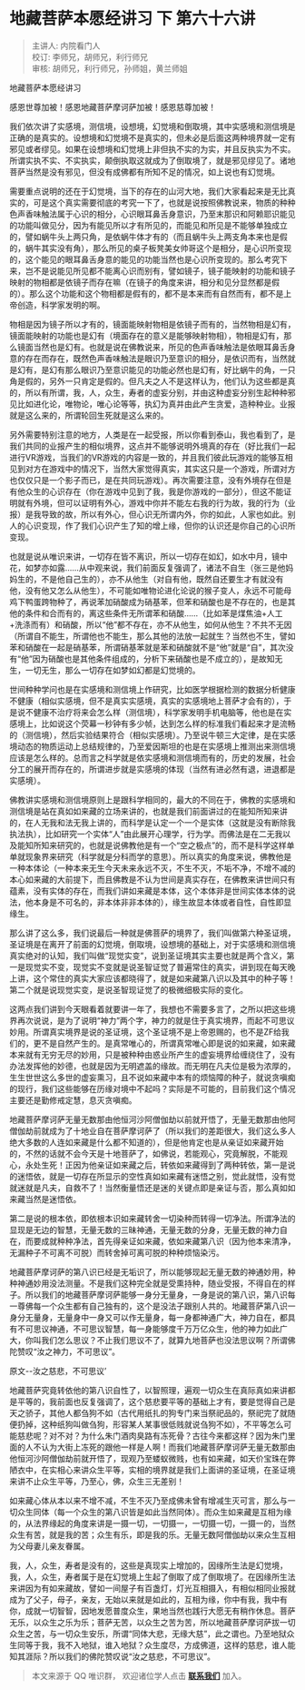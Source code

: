 # 地藏菩萨本愿经讲习 下 第六十六讲

> 主讲人: 内院看门人 <br />
> 校订: 李师兄，胡师兄，利行师兄 <br />
> 审核: 胡师兄，利行师兄，孙师姐，黄兰师姐 <br />

地藏菩萨本愿经讲习

感恩世尊加被！感恩地藏菩萨摩诃萨加被！感恩慈尊加被！

我们依次讲了实感境，测信境，设想境，幻觉境和倒取境，其中实感境和测信境是正确的是真实的。设想境和幻觉境不是真实的，但未必是后面这两种境界就一定有邪见或者缪见。如果在设想境和幻觉境上非但执不实的为实，并且反执实为不实。所谓实执不实、不实执实，颠倒执取这就成为了倒取境了，就是邪见缪见了。诸地菩萨当然是没有邪见，但没有成佛都有所知不足的情况，如上说也有幻觉境。

需要重点说明的还在于幻觉境，当下的存在的山河大地，我们大家看起来是无比真实的，可是这个真实需要彻底的考究一下了，也就是说按照佛教说来，物质的种种色声香味触法属于心识的相分，心识眼耳鼻舌身意识，乃至末那识和阿赖耶识能见的功能叫做见分，因为有能见所以才有所见的，而能见和所见是不能够单独成立的，譬如蜗牛头上两只角，是依蜗牛体才有的（而且蜗牛头上两支角本来也是假的，蜗牛其实没有角），那么所见的桌子板凳美女帅哥这个是相分，是心识所变现的，这个能见的眼耳鼻舌身意的能见的功能当然也是心识所变现的。那么考究下来，岂不是说能见所见都不能离心识而别有，譬如镜子，镜子能映射的功能和镜子映射的物相都是依镜子而存在嘛（在镜子的角度来讲，相分和见分显然都是假的）。那么这个功能和这个物相都是假有的，都不是本来而有自然而有，都不是上帝创造，科学家发明的啊。

物相是因为镜子所以才有的，镜面能映射物相是依镜子而有的，当然物相是幻有，镜面能映射的功能也是幻有（境面存在的意义是能够映射物相），物相是幻有，那么镜面当然也是幻有。也就是说在佛教说来，所见的色声香味触法是依眼耳鼻舌身意的存在而存在，既然色声香味触法是眼识乃至意识的相分，是依识而有，当然就是幻有，是幻有那么眼识乃至意识能见的功能必然也是幻有，好比蜗牛的角，一只角是假的，另外一只肯定是假的。但凡夫之人不是这样认为，他们认为这些都是真的，所以有所谓，我，人，众生，寿者的虚妄分别，并由这种虚妄分别生起种种邪见比如进化论，唯物论，唯心论等等，执幻为真并由此产生贪爱，造种种业。业报就是这么来的，所谓轮回生死就是这么来的。

另外需要特别注意的地方，人类是在一起受报，所以你看到泰山，我也看到了，是我们共同的业报产生的相似境界，这点并不能够说明外境真的存在（好比我们一起进行VR游戏，当我们的VR游戏的内容是一致的，并且我们彼此玩游戏的能够互相见到对方在游戏中的情况下，当然大家觉得真实，其实这只是一个游戏，所谓对方也仅仅只是一个影子而已，是在共同玩游戏）。再次需要注意，没有外境存在但是有他众生的心识存在（你在游戏中见到了我，我是你游戏的一部分），但这不能证明就有外境，但可以证明有外心，游戏中你并不能左右我的行为故，我的行为（业报）是我导致的故，所以有外心，但心识无所谓内外，你的如此，人家也如此。别人的心识变现，作了我们心识产生了知的增上缘，但你的认识还是你自己的心识所变现。

也就是说从唯识来讲，一切存在皆不离识，所以一切存在如幻，如水中月，镜中花，如梦亦如露……从中观来说，我们前面反复强调了，诸法不自生（张三是他妈妈生的，不是他自己生的），亦不从他生（对自有他，既然自还要生才有就没有他，没有他又怎么从他生），不可能如唯物论进化论说的猴子变人，永远不可能母鸡下鸭蛋跨物种了，再说苯加硝酸成为硝基苯，但苯和硝酸也是不存在的，也是其他的条件和合而有的，离这些条件无所谓苯和硝酸……（比如苯是煤焦油+人工+洗涤而有）和硝酸，所以“他”都不存在，亦不从他生，如何从他生？不共不无因（所谓自不能生，所谓他也不能生，那么其他的法放一起就生？当然也不生，譬如苯和硝酸在一起是硝基苯，所谓硝基苯就是苯和硝酸就不是“他”就是“自”，其次没有“他”因为硝酸也是其他条件组成的，分析下来硝酸也是不成立的），是故知无生，一切无生，那么一切存在如梦如幻都是幻觉境的。

世间种种学问也是在实感境和测信境上作研究，比如医学根据检测的数据分析健康不健康（相似实感境，但不是真实实感境，真实的实感境地上菩萨才会有的），于是说不健康不治疗将来会怎么样（测信境），科学家发明手机电脑等，他也是在实感境上，比如说这个荧幕一秒钟有多少帧，达到怎么样的标准我们看起来才是流畅的（测信境），然后实验结果符合（相似实感境）。乃至说牛顿三大定律，是在实感境动态的物质运动上总结规律的，乃至爱因斯坦的也是在实感境上推测出来测信境应该是怎么样的。总而言之科学就是依实感境和测信境而有的，历史的发展，社会分工的展开而存在的，所谓进步就是实感境的体现（当然有进必然有退，进退都是实感境）。

佛教讲实感境和测信境原则上是跟科学相同的，最大的不同在于，佛教的实感境和测信境是站在真如如来藏的立场来讲的，也就是我们前面讲过的在能知所知来讲的，在人无我和法无我上讲的，而科学是认定一个一个是实体（这就是没有断除我执法执），比如研究一个实体“人”由此展开心理学，行为学。而佛法是在二无我以及能知所知来研究的，也就是说佛教他是有一个“空之极点”的，而不是科学这样单单就现象界来研究（科学就是分科而学的意思）。所以真实的角度来说，佛教他是一种本体论（一种本来无生今天未来永远不灭，不生不灭，不垢不净，不增不减的本心如来藏的大前提下，而且佛教是不认为世间是真实存在，在佛教来讲世间只有蕴素，没有实体的存在，而我们讲如来藏是本体，这个本体非是世间实体本体的说法，他本身是不可名的，非本体非非本体的），缘生故显本体或者自性，自性即显缘生。

那么讲了这么多，我们说最后一种就是佛菩萨的境界了，我们叫做第六种圣证境，圣证境是在离开了前面的幻觉境，倒取境，设想境的基础上，对于实感境和测信境真实绝对的认知，我们叫做“现觉实变”，说到圣证境其实主要也就是两个含义，第一是现觉实不变，现觉实不变就是说圣智证觉了普遍常住的真实，讲到现在每天晚上讲，这个常住的真实大家应该都晓得了，就是如来藏第八识以及其中的种子等！第二个就是说现觉实变，是说圣智现证觉了的极微细极实际的变化。

这两点我们讲到今天眼看着就要讲一年了，我想也不需要多言了，之所以把这些境界再次说说，是为了说明“神力”两个字，神力的就是住于真实境界，而起不可思议妙用。所谓真实境界是说的圣证境，这个圣证境不是上帝恩赐的，也不是ZF给我们的，更不是自然产生的。是真常唯心的，所谓真常唯心即是说的如来藏，如来藏本来就有无穷无尽的妙用，只是被种种由惑业所产生的虚妄境界给缠绕住了，没有办法发挥他的妙德，也就是因为无明遮盖的缘故。而无明在凡夫位是极为浓厚的，生生世世这么多世的虚妄熏习，且不说如来藏中本有的烦恼障的种子，就说贪嗔痴的现行，我们这些能够在历缘对境中不起吗？实际是不可能的，目前我们这个情况主要还是勤修戒定慧，息灭贪嗔痴。

地藏菩萨摩诃萨无量无数那由他恒河沙阿僧伽劫以前就开悟了，无量无数那由他阿僧伽劫前就成为了十地业自在菩萨摩诃萨了（所以我们的差距很大，我们这么多人绝大多数的人连如来藏是什么都不知道的），但是他肯定也是从亲证如来藏开始的，不然的话就不会今天是十地菩萨了，如佛说，若能观心，究竟解脱，不能观心，永处生死！正因为他亲证如来藏之后，转依如来藏得到了两种转依，第一是说的迷悟依，就是一切存在所显示的空性真如如来藏有迷悟之别，觉此就悟，没有觉就迷就是凡夫，自救不了！当然衡量悟还是迷的关键点即是亲证与否，那么真如如来藏当然是迷悟依。

第二是说的根本依，即依根本识如来藏转舍一切染种而转得一切净法。所谓净法的显现是无边的智慧，无量无数的三昧神通，无量无数的分身，无量无数的神力自在，而要成就种种净法，首先得亲证如来藏，依如来藏第八识（因为他本来清净，无漏种子不可离不可脱）而转舍掉可离可脱的种种烦恼染污。

地藏菩萨摩诃萨的第八识已经是无垢识了，所以能够现起无量无数的神通妙用，种种神通妙用没法测量。不是我们这种完全就是受熏持种，随业受报，不得自在的样子。所以我们的地藏菩萨摩诃萨能够一身分无量身，一身是说的第八识，第八识每一尊佛每一个众生都有自己独有的，这个是没法子跟别人共的。地藏菩萨第八识一身分无量身，无量身中一身又可以作无量身，每一身都神通广大，神力自在，都具有不可思议神通，不可思议智慧，每一身能够度千万万亿众生，他的神力如此广大，你叫我们怎么思议？不止我们思议不了，就算九地菩萨也没法思议啊？所谓佛陀赞叹“汝之神力，不可思议”。

原文--汝之慈悲，不可思议’

地藏菩萨究竟转依他的第八识自性了，以智照理，遍观一切众生在真际真如来讲都是平等的，我前面也反复强调了，这个慈悲要平等的基础上才有，要是觉得自己是天之骄子，其他人都刍狗不如（古代用纸扎的狗专门来当祭祀品的，祭祀完了就随便扔掉，这种纸狗叫做刍狗，形容某人某事很低贱就说刍狗不如），不平等怎么可能慈悲呢？对不对？为什么朱门酒肉臭路有冻死骨？古往今来都这样？因为朱门里面的人不认为大街上冻死的跟他一样是人啊！而我们地藏菩萨摩诃萨无量无数那由他恒河沙阿僧伽劫前就开悟了，现观乃至蝼蚁微贱，也有如来藏，如天价宝珠在弊陋衣中，在实相心来讲众生平等，实相的境界就是我们上面讲的圣证境，在圣证境来讲不止众生平等，乃至心，佛，众生三无差别！

如来藏心体从本以来不增不减，不生不灭乃至成佛未曾有增减生灭可言，那么与一切众生同体（每一个众生的第八识皆是如此当然同体）。而众生如来藏是互相为缘的，从法界缘起的角度来讲是一摄一切，一切摄一，一切摄一切，一摄一的，当然众生有苦，就是我的苦；众生有乐，即是我的乐。无量无数阿僧伽劫以来众生互相为父母妻儿亲友眷属。

我，人，众生，寿者是没有的，这些是真现实上增加的，因缘所生法是幻觉境，我，人，众生，寿者属于是在幻觉境上生起了倒取了成了倒取境了。在因缘所生法来讲因为有如来藏故，譬如一间屋子有百盏灯，灯光互相摄入，有相似相同业报就成为了父子，母子，亲友，无始以来就是如此的，互相为缘，你中有我，我中有你，成就一切智智，因地发愿普度众生，果地当然也践行大愿无有稍作休息。菩萨无乐，以众生之乐为乐；菩萨无苦，以众生之苦为苦，所以地藏菩萨摩诃萨拔一切众生之苦，与一切众生安乐，所谓“同体大悲，无缘大慈”，此之谓也。乃至地狱众生同等于我，我不入地狱，谁入地狱？众生度尽，方成佛道，这样的慈悲，谁人能知其涯际？所以我们的佛陀赞叹说“汝之慈悲，不可思议”。

> 本文来源于 QQ 唯识群， 欢迎诸位学人点击 **[联系我们](https://mp.weixin.qq.com/s/lZCfWjmLjgNR165Tx4_bCQ)** 加入。
